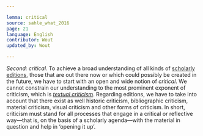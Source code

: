 ```yaml
---

lemma: critical
source: sahle_what_2016
page: 21
language: English
contributor: Wout
updated_by: Wout

---
```


_Second: critical._ To achieve a broad understanding of all kinds of [scholarly editions](editionScholarly.html), those that are out there now or which could possibly be created in the future, we have to start with an open and wide notion of _critical_. We cannot constrain our understanding to the most prominent exponent of criticism, which is _[textual criticism](textualCriticism.html)_. Regarding editions, we have to take into account that there exist as well historic criticism, bibliographic criticism, material criticism, visual criticism and other forms of criticism. In short, criticism must stand for all processes that engage in a critical or reflective way—that is, on the basis of a scholarly agenda—with the material in question and help in ‘opening it up’.
